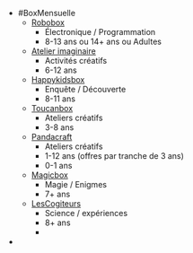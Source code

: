 - #BoxMensuelle
	- [Robobox](https://www.robobox.fr/)
		- Électronique / Programmation
		- 8-13 ans ou 14+ ans ou Adultes
	- [Atelier imaginaire](https://atelierimaginaire.com/contents/concept)
		- Activités créatifs
		- 6-12 ans
	- [Happykidsbox](https://www.happykidsbox.com/)
		- Enquête / Découverte
		- 8-11 ans
	- [Toucanbox](https://toucanbox.com/fr/)
		- Ateliers créatifs
		- 3-8 ans
	- [Pandacraft](https://www.pandacraft.fr/)
		- Ateliers créatifs
		- 1-12 ans (offres par tranche de 3 ans)
		- 0-1 ans
	- [Magicbox](https://the-magic-box.fr/)
		- Magie / Enigmes
		- 7+ ans
	- [LesCogiteurs](https://lescogiteurs-science.fr/)
		- Science / expériences
		- 8+ ans
		-
-